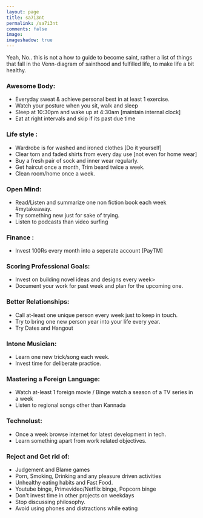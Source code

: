 ```yaml
---
layout: page
title: sa7i3nt 
permalink: /sa7i3nt
comments: false
image: 
imageshadow: true
---
```


Yeah, No.. this is not a how to guide to become saint, rather a list of things that fall in the Venn-diagram of sainthood and fulfilled life, to make life a bit healthy.

### Awesome Body:
   * Everyday sweat & achieve personal best in at least 1 exercise.
   * Watch your posture when you sit, walk and sleep
   * Sleep at 10:30pm and wake up at 4:30am [maintain internal clock]
   * Eat at right intervals and skip if its past due time

### Life style :
   * Wardrobe is for washed and ironed clothes [Do it yourself]
   * Clear torn and faded shirts from every day use [not even for home wear]
   * Buy a fresh pair of sock and inner wear regularly.
   * Get haircut once a month, Trim beard twice a week.
   * Clean room/home once a week.

### Open Mind:
   * Read/Listen and summarize one non fiction book each week #mytakeaway.
   * Try something new just for sake of trying.
   * Listen to podcasts than video surfing

### Finance :
   * Invest 100Rs every month into a seperate account [PayTM]

### Scoring Professional Goals:
   * Invest on building novel ideas and designs every week>
   * Document your work for past week and plan for the upcoming one.

### Better Relationships:
   * Call at-least one unique person every week just to keep in touch.
   * Try to bring one new person year into your life every year.
   * Try Dates and Hangout

### Intone Musician:
   * Learn one new trick/song each week.
   * Invest time for deliberate practice.

### Mastering a Foreign Language:
   * Watch at-least 1 foreign movie / Binge watch a season of a TV series in a week
   * Listen to regional songs other than Kannada

### Technolust:
   * Once a week browse internet for latest development in tech.
   * Learn something apart from work related objectives.

### Reject and Get rid of:
   * Judgement and Blame games
   * Porn, Smoking, Drinking and any pleasure driven activities
   * Unhealthy eating habits and Fast Food.
   * Youtube binge, Primevideo/Netflix binge, Popcorn binge
   * Don't invest time in other projects on weekdays
   * Stop discussing philosophy.
   * Avoid using phones and distractions while eating

